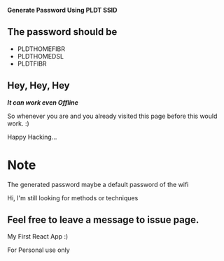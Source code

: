 __Generate Password Using PLDT SSID__

## The password should be 

- PLDTHOMEFIBR
- PLDTHOMEDSL
- PLDTFIBR

## Hey, Hey, Hey

***It can work even Offline***
 
So whenever you are and you already visited this page before
this would work. :)
 
Happy Hacking...

# Note

The generated password maybe a default password of the wifi

Hi, I'm still looking for methods or techniques

Feel free to leave a message to issue page.
----

My First React App :)

For Personal use only


